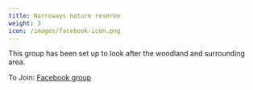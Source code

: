 ```yaml
---
title: Narroways nature reserve
weight: 3
icon: /images/facebook-icon.png
---
```


This group has been set up to look after the woodland and surrounding area. 

To Join: [Facebook group](https://www.facebook.com/groups/256518934818118)
